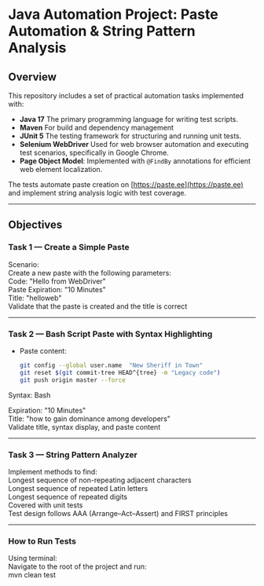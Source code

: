 #  Java Automation Project: Paste Automation & String Pattern Analysis

##  Overview

This repository includes a set of practical automation tasks implemented with:


- **Java 17** The primary programming language for writing test scripts.
- **Maven** For build and dependency management
- **JUnit 5** The testing framework for structuring and running unit tests.
- **Selenium WebDriver** Used for web browser automation and executing test scenarios, specifically in Google Chrome.
- **Page Object Model**: Implemented with `@FindBy` annotations for efficient web element localization.

The tests automate paste creation on [https://paste.ee](https://paste.ee) and implement string analysis logic with test coverage.

---

##  Objectives

### Task 1 — Create a Simple Paste
 Scenario:  
Create a new paste with the following parameters:  
Code: "Hello from WebDriver"  
Paste Expiration: "10 Minutes"  
Title: "helloweb"  
Validate that the paste is created and the title is correct

---

### Task 2 — Bash Script Paste with Syntax Highlighting
- Paste content:
  ```bash
  git config --global user.name  "New Sheriff in Town"
  git reset $(git commit-tree HEAD^{tree} -m "Legacy code")
  git push origin master --force
Syntax: Bash

Expiration: "10 Minutes"  
Title: "how to gain dominance among developers"  
Validate title, syntax display, and paste content

---

###  Task 3 — String Pattern Analyzer
Implement methods to find:  
Longest sequence of non-repeating adjacent characters  
Longest sequence of repeated Latin letters  
Longest sequence of repeated digits  
Covered with unit tests  
Test design follows AAA (Arrange–Act–Assert) and FIRST principles  

---

###  How to Run Tests
Using terminal:  
Navigate to the root of the project and run:  
  mvn clean test
